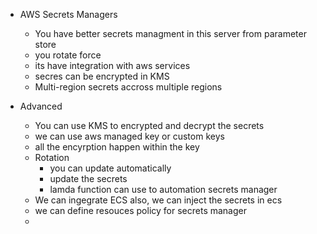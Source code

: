 

- AWS Secrets Managers
    - You have better secrets managment in this server from parameter store
    - you rotate force
    - its have integration with aws services
    - secres can be encrypted in KMS
    - Multi-region secrets accross multiple regions

- Advanced
    - You can use KMS to encrypted and decrypt the secrets
    - we can use aws managed key or custom keys
    - all the encyrption happen within the key
    - Rotation
        - you can update automatically
        - update the secrets
        - lamda function can use to automation secrets manager
    - We can ingegrate ECS also, we can inject the secrets in ecs
    - we can define resouces policy for secrets manager
    - 